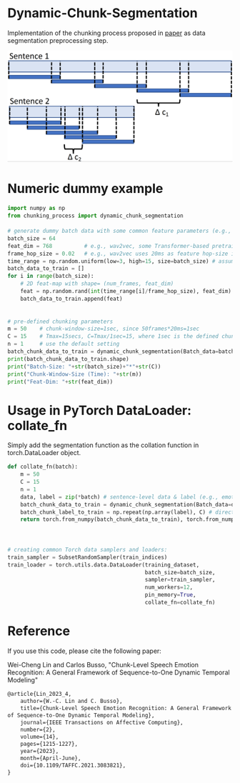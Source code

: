 # Dynamic-Chunk-Segmentation
Implementation of the chunking process proposed in [paper](https://ieeexplore.ieee.org/stamp/stamp.jsp?tp=&arnumber=9442335) as data segmentation preprocessing step.

![Visualization of the chunking process](/images/visualize.png)


# Numeric dummy example
```python
import numpy as np
from chunking_process import dynamic_chunk_segmentation

# generate dummy batch data with some common feature parameters (e.g., wav2vec, LLDs, opensmile...etc)
batch_size = 64
feat_dim = 768          # e.g., wav2vec, some Transformer-based pretrained deep features
frame_hop_size = 0.02   # e.g., wav2vec uses 20ms as feature hop-size in the training setting
time_range = np.random.uniform(low=3, high=15, size=batch_size) # assume the data duration are bounded in 3-15 secs
batch_data_to_train = []
for i in range(batch_size):
    # 2D feat-map with shape= (num_frames, feat_dim)
    feat = np.random.rand(int(time_range[i]/frame_hop_size), feat_dim)
    batch_data_to_train.append(feat)


# pre-defined chunking parameters
m = 50    # chunk-window-size=1sec, since 50frames*20ms=1sec
C = 15    # Tmax=15secs, C=Tmax/1sec=15, where 1sec is the defined chunk-window-size in second unit
n = 1     # use the default setting
batch_chunk_data_to_train = dynamic_chunk_segmentation(Batch_data=batch_data_to_train, m=m, C=C, n=n)
print(batch_chunk_data_to_train.shape)
print("Batch-Size: "+str(batch_size)+"*"+str(C))
print("Chunk-Window-Size (Time): "+str(m))
print("Feat-Dim: "+str(feat_dim))
```


# Usage in PyTorch DataLoader: collate_fn
Simply add the segmentation function as the collation function in torch.DataLoader object.
```python
def collate_fn(batch):
    m = 50
    C = 15
    n = 1
    data, label = zip(*batch) # sentence-level data & label (e.g., emotion class/score, gender class, speakerID...etc)
    batch_chunk_data_to_train = dynamic_chunk_segmentation(Batch_data=data, m=m, C=C, n=n)
    batch_chunk_label_to_train = np.repeat(np.array(label), C) # directly replicate the sentence-level label C times as chunk-level learning targets
    return torch.from_numpy(batch_chunk_data_to_train), torch.from_numpy(batch_chunk_label_to_train)



# creating common Torch data samplers and loaders:
train_sampler = SubsetRandomSampler(train_indices)
train_loader = torch.utils.data.DataLoader(training_dataset, 
                                           batch_size=batch_size,
                                           sampler=train_sampler,
                                           num_workers=12,
                                           pin_memory=True,
                                           collate_fn=collate_fn)
```



# Reference
If you use this code, please cite the following paper:

Wei-Cheng Lin and Carlos Busso, "Chunk-Level Speech Emotion Recognition: A General Framework of Sequence-to-One Dynamic Temporal Modeling"

```
@article{Lin_2023_4,
  	author={W.-C. Lin and C. Busso},
  	title={Chunk-Level Speech Emotion Recognition: A General Framework of Sequence-to-One Dynamic Temporal Modeling},
  	journal={IEEE Transactions on Affective Computing},
  	number={2},
  	volume={14},
	pages={1215-1227},
	year={2023},
 	month={April-June},
  	doi={10.1109/TAFFC.2021.3083821},
}
```
